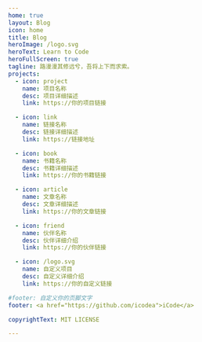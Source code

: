 ```yaml
---
home: true
layout: Blog
icon: home
title: Blog
heroImage: /logo.svg
heroText: Learn to Code
heroFullScreen: true
tagline: 路漫漫其修远兮，吾将上下而求索。
projects:
  - icon: project
    name: 项目名称
    desc: 项目详细描述
    link: https://你的项目链接

  - icon: link
    name: 链接名称
    desc: 链接详细描述
    link: https://链接地址

  - icon: book
    name: 书籍名称
    desc: 书籍详细描述
    link: https://你的书籍链接

  - icon: article
    name: 文章名称
    desc: 文章详细描述
    link: https://你的文章链接

  - icon: friend
    name: 伙伴名称
    desc: 伙伴详细介绍
    link: https://你的伙伴链接

  - icon: /logo.svg
    name: 自定义项目
    desc: 自定义详细介绍
    link: https://你的自定义链接

#footer: 自定义你的页脚文字
footer: <a href="https://github.com/icodea">iCode</a>

copyrightText: MIT LICENSE

---
```

